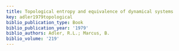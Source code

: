 ```yaml
---
title: Topological entropy and equivalence of dynamical systems
key: adler1979topological
biblio_publication_type: Book
biblio_publication_year: '1979'
biblio_authors: Adler, R.L.; Marcus, B.
biblio_volume: '219'
---
```


